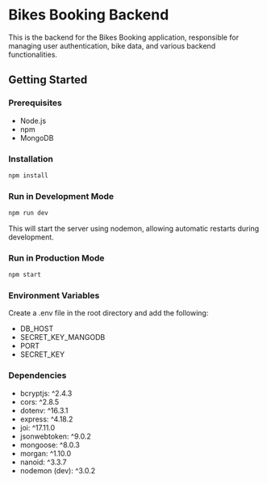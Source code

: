 # Bikes Booking Backend

This is the backend for the Bikes Booking application, responsible for managing user authentication, bike data, and various backend functionalities.

## Getting Started

### Prerequisites

- Node.js
- npm
- MongoDB

### Installation

```bash
npm install
```

### Run in Development Mode

```bash
npm run dev
```

This will start the server using nodemon, allowing automatic restarts during development.

### Run in Production Mode

```bash
npm start
```

### Environment Variables

Create a .env file in the root directory and add the following:

- DB_HOST
- SECRET_KEY_MANGODB
- PORT
- SECRET_KEY

### Dependencies

- bcryptjs: ^2.4.3
- cors: ^2.8.5
- dotenv: ^16.3.1
- express: ^4.18.2
- joi: ^17.11.0
- jsonwebtoken: ^9.0.2
- mongoose: ^8.0.3
- morgan: ^1.10.0
- nanoid: ^3.3.7
- nodemon (dev): ^3.0.2
